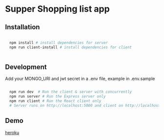 # Supper Shopping list app

## Installation
```sh
  
  npm install # install dependencies for server
  npm run client-install # install dependencies for client 
  
```
## Development

Add  your MONGO_URI and jwt secret in a .env file, example in .env.sample

```sh

  npm run dev  # Run the client & server with concurrently
  npm run server # Run the Express server only
  npm run client # Run the React client only
  # Server runs on http://localhost:5000 and client on http://localhost:3000

```

## Demo
[heroku](https://super-shopping-list.herokuapp.com/)
